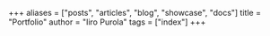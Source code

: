+++
aliases = ["posts", "articles", "blog", "showcase", "docs"]
title = "Portfolio"
author = "Iiro Purola"
tags = ["index"]
+++
